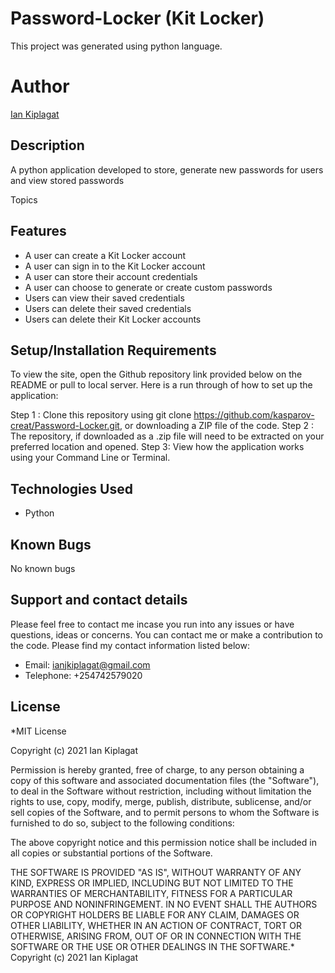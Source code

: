 # Password-Locker (Kit Locker)

This project was generated using python language.

# Author

[Ian Kiplagat](https://github.com/kasparov-creat/)

## Description

A python application developed to store, generate new passwords for users and view stored passwords

Topics

## Features

- A user can create a Kit Locker account
- A user can sign in to the Kit Locker account
- A user can store their account credentials
- A user can choose to generate or create custom passwords
- Users can view their saved credentials
- Users can delete their saved credentials
- Users can delete their Kit Locker accounts

## Setup/Installation Requirements

To view the site, open the Github repository link provided below on the README or pull to local server. Here is a run through of how to set up the application:

Step 1 : Clone this repository using git clone https://github.com/kasparov-creat/Password-Locker.git, or downloading a ZIP file of the code.
Step 2 : The repository, if downloaded as a .zip file will need to be extracted on your preferred location and opened.
Step 3: View how the application works using your Command Line or Terminal.

## Technologies Used

- Python

## Known Bugs

No known bugs

## Support and contact details

Please feel free to contact me incase you run into any issues or have questions, ideas or concerns. You can contact me or make a contribution to the code. Please find my contact information listed below:

- Email: ianjkiplagat@gmail.com
- Telephone: +254742579020

## License

\*MIT License

Copyright (c) 2021 Ian Kiplagat

Permission is hereby granted, free of charge, to any person obtaining a copy of this software and associated documentation files (the "Software"), to deal in the Software without restriction, including without limitation the rights to use, copy, modify, merge, publish, distribute, sublicense, and/or sell copies of the Software, and to permit persons to whom the Software is furnished to do so, subject to the following conditions:

The above copyright notice and this permission notice shall be included in all copies or substantial portions of the Software.

THE SOFTWARE IS PROVIDED "AS IS", WITHOUT WARRANTY OF ANY KIND, EXPRESS OR IMPLIED, INCLUDING BUT NOT LIMITED TO THE WARRANTIES OF MERCHANTABILITY, FITNESS FOR A PARTICULAR PURPOSE AND NONINFRINGEMENT. IN NO EVENT SHALL THE AUTHORS OR COPYRIGHT HOLDERS BE LIABLE FOR ANY CLAIM, DAMAGES OR OTHER LIABILITY, WHETHER IN AN ACTION OF CONTRACT, TORT OR OTHERWISE, ARISING FROM, OUT OF OR IN CONNECTION WITH THE SOFTWARE OR THE USE OR OTHER DEALINGS IN THE SOFTWARE.\* Copyright (c) 2021 Ian Kiplagat
